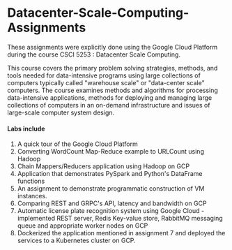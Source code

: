 # Datacenter-Scale-Computing-Assignments

These assignments were explicitly done using the Google Cloud Platform during the course CSCI 5253 : Datacenter Scale Computing.

This course covers the primary problem solving strategies, methods, and tools needed for data-intensive programs using large collections of computers typically called "warehouse scale" or "data-center scale" computers. The course examines methods and algorithms for processing data-intensive applications, methods for deploying and managing large collections of computers in an on-demand infrastructure and issues of large-scale computer system design.

#### Labs include

1. A quick tour of the Google Cloud Platform
2. Converting WordCount Map-Reduce example to URLCount using Hadoop
3. Chain Mappers/Reducers application using Hadoop on GCP
4. Application that demonstrates PySpark and Python's DataFrame functions
5. An assignment to demonstrate programmatic construction of VM instances.
6. Comparing REST and GRPC's API, latency and bandwidth on GCP
7. Automatic license plate recognition system using Google Cloud - implemented REST server, Redis Key-value store, RabbitMQ messaging queue and appropriate worker nodes on GCP
8. Dockerized the application mentioned in assignment 7 and deployed the services to a Kubernetes cluster on GCP.
